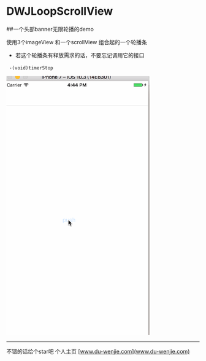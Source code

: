 # DWJLoopScrollView
##一个头部banner无限轮播的demo

使用3个imageView 和一个scrollView 组合起的一个轮播条  
 * 若这个轮播条有释放需求的话，不要忘记调用它的接口  
  
 ` -(void)timerStop`   
 
 ![](https://github.com/MoonSoilWJ/DWJLoopScrollView/blob/master/无限轮播示例.gif)
 
 
 ---
不错的话给个star吧
个人主页  [www.du-wenjie.com](www.du-wenjie.com)